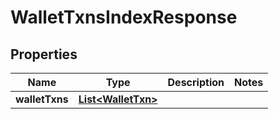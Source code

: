 

# WalletTxnsIndexResponse

## Properties

Name | Type | Description | Notes
------------ | ------------- | ------------- | -------------
**walletTxns** | [**List&lt;WalletTxn&gt;**](WalletTxn.md) |  | 




